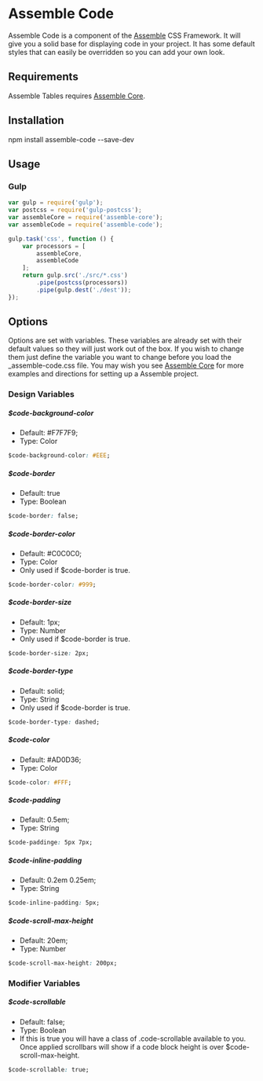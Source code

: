[Assemble]:                http://assemblecss.com
[Assemble Core]:           https://github.com/lukelarsen/assemble-core

# Assemble Code
Assemble Code is a component of the [Assemble] CSS Framework. It will give you a solid base for displaying code in your project. It has some default styles that can easily be overridden so you can add your own look.

## Requirements
Assemble Tables requires [Assemble Core].

## Installation
npm install assemble-code --save-dev

## Usage
### Gulp
```js
var gulp = require('gulp');
var postcss = require('gulp-postcss');
var assembleCore = require('assemble-core');
var assembleCode = require('assemble-code');

gulp.task('css', function () {
    var processors = [
        assembleCore,
        assembleCode
    ];
    return gulp.src('./src/*.css')
        .pipe(postcss(processors))
        .pipe(gulp.dest('./dest'));
});
```

## Options
Options are set with variables. These variables are already set with their default values so they will just work out of the box. If you wish to change them just define the variable you want to change before you load the _assemble-code.css file. You may wish you see [Assemble Core] for more examples and directions for setting up a Assemble project.

### Design Variables

##### $code-background-color
- Default: #F7F7F9;
- Type: Color
```css
$code-background-color: #EEE;
```

##### $code-border
- Default: true
- Type: Boolean
```css
$code-border: false;
```

##### $code-border-color
- Default: #C0C0C0;
- Type: Color
- Only used if $code-border is true.
```css
$code-border-color: #999;
```

##### $code-border-size
- Default: 1px;
- Type: Number
- Only used if $code-border is true.
```css
$code-border-size: 2px;
```

##### $code-border-type
- Default: solid;
- Type: String
- Only used if $code-border is true.
```css
$code-border-type: dashed;
```

##### $code-color
- Default: #AD0D36;
- Type: Color
```css
$code-color: #FFF;
```

##### $code-padding
- Default: 0.5em;
- Type: String
```css
$code-paddinge: 5px 7px;
```

##### $code-inline-padding
- Default: 0.2em 0.25em;
- Type: String
```css
$code-inline-padding: 5px;
```

##### $code-scroll-max-height
- Default: 20em;
- Type: Number
```css
$code-scroll-max-height: 200px;
```

### Modifier Variables

##### $code-scrollable
- Default: false;
- Type: Boolean
- If this is true you will have a class of .code-scrollable available to you. Once applied scrollbars will show if a code block height is over $code-scroll-max-height.
```css
$code-scrollable: true;
```
